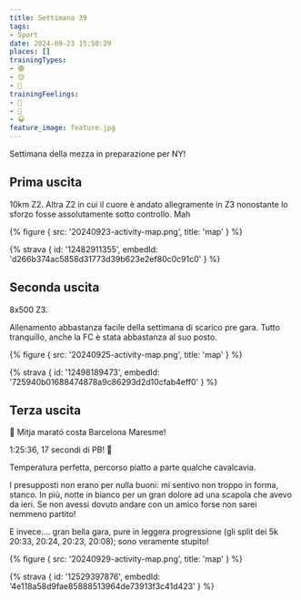 ```yaml
---
title: Settimana 39
tags:
- Sport
date: 2024-09-23 15:50:29
places: []
trainingTypes:
- 🟢
- 🟡
- 🏁
trainingFeelings:
- 🙁
- 🙂
- 😀
feature_image: feature.jpg
---
```


Settimana della mezza in preparazione per NY!
<!--more--> 


## Prima uscita

10km Z2. Altra Z2 in cui il cuore è andato allegramente in Z3 nonostante lo sforzo fosse assolutamente sotto controllo. Mah

{% figure { src: '20240923-activity-map.png', title: 'map' } %}

{% strava { id: '12482911355', embedId: 'd266b374ac5858d31773d39b623e2ef80c0c91c0' } %}

## Seconda uscita
8x500 Z3.

Allenamento abbastanza facile della settimana di scarico pre gara. Tutto tranquillo, anche la FC è stata abbastanza al suo posto.

{% figure { src: '20240925-activity-map.png', title: 'map' } %}

{% strava { id: '12498189473', embedId: '725940b01688474878a9c86293d2d10cfab4eff0' } %}

## Terza uscita

🏁 Mitja marató costa Barcelona Maresme!

1:25:36, 17 secondi di PB! 🥳

Temperatura perfetta, percorso piatto a parte qualche cavalcavia.

I presupposti non erano per nulla buoni: mi sentivo non troppo in forma, stanco. In più, notte in bianco per un gran dolore ad una scapola che avevo da ieri.
Se non avessi dovuto andare con un amico forse non sarei nemmeno partito!

E invece.... gran bella gara, pure in leggera progressione (gli split dei 5k 20:33, 20:24, 20:23, 20:08); sono veramente stupito!

{% figure { src: '20240929-activity-map.png', title: 'map' } %}

{% strava { id: '12529397876', embedId: '4e118a58d9fae85888513964de73913f3c41d423' } %}